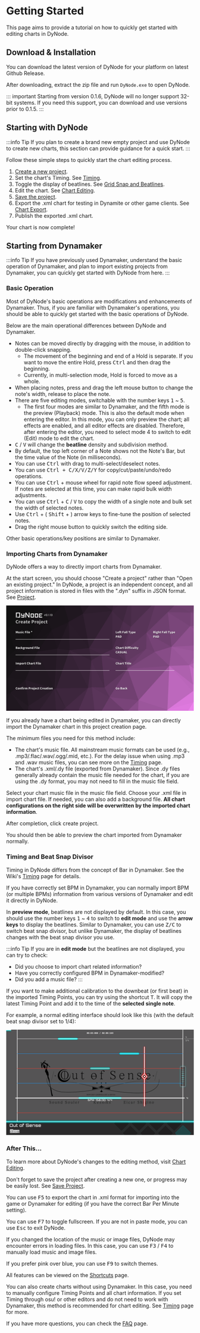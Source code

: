 # Getting Started

This page aims to provide a tutorial on how to quickly get started with editing charts in DyNode.

## Download & Installation

You can download the latest version of DyNode for your platform on latest Github Release.

After downloading, extract the zip file and run `DyNode.exe` to open DyNode.

::: important
Starting from version 0.1.6, DyNode will no longer support 32-bit systems. If you need this support, you can download and use versions prior to 0.1.5.
:::
## Starting with DyNode

:::info Tip
If you plan to create a brand new empty project and use DyNode to create new charts, this section can provide guidance for a quick start.
:::

Follow these simple steps to quickly start the chart editing process.

1. [Create a new project](project.html#create-a-new-project).
2. Set the chart's Timing. See [Timing](timing.html).
3. Toggle the display of beatlines. See [Grid Snap and Beatlines](edit.html#grid-snap-and-beatlines).
4. Edit the chart. See [Chart Editing](edit.html).
5. [Save the project](project.html#save-the-project).
6. Export the .xml chart for testing in Dynamite or other game clients. See [Chart Export](export.html).
7. Publish the exported .xml chart.

Your chart is now complete!

## Starting from Dynamaker

:::info Tip
If you have previously used Dynamaker, understand the basic operation of Dynamaker, and plan to import existing projects from Dynamaker, you can quickly get started with DyNode from here.
:::

### Basic Operation

Most of DyNode's basic operations are modifications and enhancements of Dynamaker. Thus, if you are familiar with Dynamaker's operations, you should be able to quickly get started with the basic operations of DyNode.

Below are the main operational differences between DyNode and Dynamaker.

- Notes can be moved directly by dragging with the mouse, in addition to double-click snapping.
  - The movement of the beginning and end of a Hold is separate. If you want to move the entire Hold, press <kbd>Ctrl</kbd> and then drag the beginning.
  - Currently, in multi-selection mode, Hold is forced to move as a whole.
- When placing notes, press and drag the left mouse button to change the note's width, release to place the note.
- There are five editing modes, switchable with the number keys <kbd>1</kbd> ~ <kbd>5</kbd>.
  - The first four modes are similar to Dynamaker, and the fifth mode is the preview (Playback) mode. This is also the default mode when entering the editor. In this mode, you can only preview the chart; all effects are enabled, and all editor effects are disabled. Therefore, after entering the editor, you need to select mode 4 to switch to edit (Edit) mode to edit the chart.
- <kbd>C</kbd> / <kbd>V</kbd> will change the **beatline** density and subdivision method.
- By default, the top left corner of a Note shows not the Note's Bar, but the time value of the Note (in milliseconds).
- You can use <kbd>Ctrl</kbd> with drag to multi-select/deselect notes.
- You can use <kbd>Ctrl + C/X/V/Z/Y</kbd> for copy/cut/paste/undo/redo operations.
- You can use <kbd>Ctrl</kbd> + mouse wheel for rapid note flow speed adjustment. If notes are selected at this time, you can make rapid bulk width adjustments.
- You can use <kbd>Ctrl</kbd> + <kbd>C</kbd> / <kbd>V</kbd> to copy the width of a single note and bulk set the width of selected notes.
- Use <kbd>Ctrl</kbd> + ( <kbd>Shift</kbd> + ) arrow keys to fine-tune the position of selected notes.
- Drag the right mouse button to quickly switch the editing side.

Other basic operations/key positions are similar to Dynamaker.

### Importing Charts from Dynamaker

DyNode offers a way to directly import charts from Dynamaker.

At the start screen, you should choose "Create a project" rather than "Open an existing project." In DyNode, a project is an independent concept, and all project information is stored in files with the ".dyn" suffix in JSON format. See [Project](project.md).

![Create Project](project_create.png)

If you already have a chart being edited in Dynamaker, you can directly import the Dynamaker chart in this project creation page.

The minimum files you need for this method include:

- The chart's music file. All mainstream music formats can be used (e.g., .mp3/.flac/.wav/.ogg/.mid, etc.). For the delay issue when using .mp3 and .wav music files, you can see more on the [Timing](timing.html#mp3-and-wav-format-delay-handling-post-0-1-5) page.
- The chart's .xml/.dy file (exported from Dynamaker). Since .dy files generally already contain the music file needed for the chart, if you are using the .dy format, you may not need to fill in the music file field.

Select your chart music file in the music file field. Choose your .xml file in import chart file. If needed, you can also add a background file. **All chart configurations on the right side will be overwritten by the imported chart information**.

After completion, click create project.

You should then be able to preview the chart imported from Dynamaker normally.

### Timing and Beat Snap Divisor

Timing in DyNode differs from the concept of Bar in Dynamaker. See the Wiki's [Timing](timing) page for details.

If you have correctly set BPM in Dynamaker, you can normally import BPM (or multiple BPMs) information from various versions of Dynamaker and edit it directly in DyNode.

In **preview mode**, beatlines are not displayed by default. In this case, you should use the number keys <kbd>1</kbd> ~ <kbd>4</kbd> to switch to **edit mode** and use the **arrow keys** to display the beatlines. Similar to Dynamaker, you can use <kbd>Z/C</kbd> to switch beat snap divisor, but unlike Dynamaker, the display of beatlines changes with the beat snap divisor you use.

:::info Tip
If you are in **edit mode** but the beatlines are not displayed, you can try to check:
* Did you choose to import chart related information?
* Have you correctly configured BPM in Dynamaker-modified?
* Did you add a music file?
:::

If you want to make additional calibration to the downbeat (or first beat) in the imported Timing Points, you can try using the shortcut <kbd>T</kbd>. It will copy the latest Timing Point and add it to the time of the **selected** **single note**.

For example, a normal editing interface should look like this (with the default beat snap divisor set to 1/4):

![](bad-chart.png)

### After This...

To learn more about DyNode's changes to the editing method, visit [Chart Editing](edit).

Don't forget to save the project after creating a new one, or progress may be easily lost. See [Save Project](project.html#save-the-project).

You can use <kbd>F5</kbd> to export the chart in .xml format for importing into the game or Dynamaker for editing (if you have the correct Bar Per Minute setting).

You can use <kbd>F7</kbd> to toggle fullscreen. If you are not in paste mode, you can use <kbd>Esc</kbd> to exit DyNode.

If you changed the location of the music or image files, DyNode may encounter errors in loading files. In this case, you can use <kbd>F3</kbd> / <kbd>F4</kbd> to manually load music and image files.

If you prefer pink over blue, you can use <kbd>F9</kbd> to switch themes.

All features can be viewed on the [Shortcuts](../shortcuts) page.

You can also create charts without using Dynamaker. In this case, you need to manually configure Timing Points and all chart information. If you set Timing through osu! or other editors and do not need to work with Dynamaker, this method is recommended for chart editing. See [Timing](timing#from-osu-file-import-timing-points) page for more.

If you have more questions, you can check the [FAQ](../FAQ) page.
